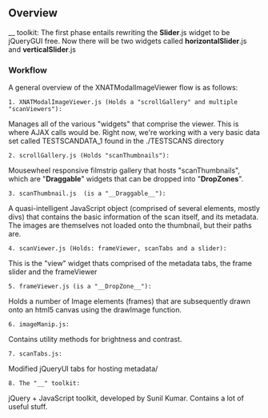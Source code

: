 ## Overview





__ toolkit:
The first phase entails rewriting the __Slider__.js widget to be jQueryGUI free.
Now there will be two widgets called __horizontalSlider__.js and __verticalSlider__.js


### Workflow

A general overview of the XNATModalImageViewer flow is as follows:

	1. XNATModalImageViewer.js (Holds a "scrollGallery" and multiple "scanViewers"):
Manages all of the various "widgets" that comprise the viewer.
This is where AJAX calls would be.  Right now, we're working with a very basic
data set called TESTSCANDATA_1 found in the ./TESTSCANS directory


	2. scrollGallery.js (Holds "scanThumbnails"):
Mousewheel responsive filmstrip gallery that hosts "scanThumbnails", which are
"__Draggable__" widgets that can be dropped into "__DropZones__". 


	3. scanThumbnail.js  (is a "__Draggable__"):
A quasi-intelligent JavaScript object (comprised of several elements, mostly divs)
that contains the basic information of the scan itself, and its metadata.  The images
are themselves not loaded onto the thumbnail, but their paths are.


	4. scanViewer.js (Holds: frameViewer, scanTabs and a slider):
This is the "view" widget thats comprised of the metadata tabs, the frame slider and 
the frameViewer


	5. frameViewer.js (is a "__DropZone__"):
Holds a number of Image elements (frames) that are subsequently drawn onto an html5 canvas
using the drawImage function. 


	6. imageManip.js:
Contains utility methods for brightness and contrast.


	7. scanTabs.js:
Modified jQueryUI tabs for hosting metadata/

	8. The "__" toolkit:
jQuery + JavaScript toolkit, developed by Sunil Kumar.  Contains a lot of useful stuff.


